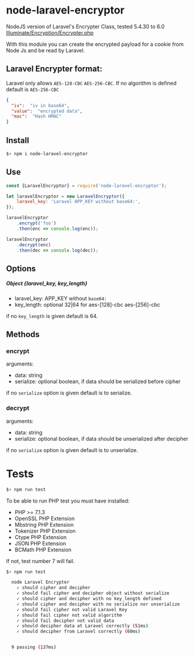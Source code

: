 # node-laravel-encryptor

NodeJS version of Laravel's Encrypter Class, tested 5.4.30 to 6.0 
[Illuminate/Encryption/Encrypter.php](https://github.com/laravel/framework/blob/ad18538cd39a139d7aeee16c13062c8a4347141d/src/Illuminate/Encryption/Encrypter.php)

With this module you can create the encrypted payload for a cookie from Node Js
and be read by Laravel.
 
## Laravel Encrypter format:

Laravel only allows `AES-128-CBC` `AES-256-CBC`.
If no algorithm is defined default is `AES-256-CBC`

```json
{
  "iv":  "iv in base64",
  "value":  "encrypted data",
  "mac":  "Hash HMAC"
}
```
## Install
```sh
$> npm i node-laravel-encryptor
```

## Use
```js
const {LaravelEncryptor} = require('node-laravel-encryptor');

let laravelEncryptor = new LaravelEncryptor({
    laravel_key: 'Laravel APP_KEY without base64:',
});

laravelEncryptor
    .encrypt('foo')
    .then(enc => console.log(enc));

laravelEncryptor
    .decrypt(enc)
    .then(dec => console.log(dec));
```

## Options 
##### Object  {laravel_key, key_length} 
* laravel_key: APP_KEY without `base64:`
* key_length: optional 32|64 for aes-[128]-cbc aes-[256]-cbc

if no `key_length` is given default is 64.

## Methods

### encrypt
arguments:
* data: string
* serialize: optional boolean, if data should be serialized before cipher

if no `serialize` option is given default is to serialize.

### decrypt
arguments:
* data: string
* serialize: optional boolean, if data should be unserialized after decipher

if no `serialize` option is given default is to unserialize.

# Tests

```sh
$> npm run test
```
To be able to run PHP test you must have installed:

* PHP >= 7.1.3
* OpenSSL PHP Extension
* Mbstring PHP Extension
* Tokenizer PHP Extension
* Ctype PHP Extension
* JSON PHP Extension
* BCMath PHP Extension

If not, test number 7 will fail.

```sh
$> npm run test

  node Laravel Encrypter
    ✓ should cipher and decipher
    ✓ should fail cipher and decipher object without serialize
    ✓ should cipher and decipher with no key_length defined
    ✓ should cipher and decipher with no serialize nor unserialize
    ✓ should fail cipher not valid Laravel Key
    ✓ should fail cipher not valid algorithm
    ✓ should fail decipher not valid data
    ✓ should decipher data at Laravel correctly (51ms)
    ✓ should decipher from Laravel correctly (60ms)


  9 passing (137ms)


```
